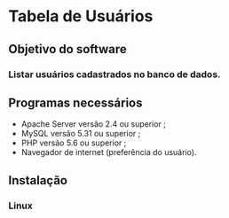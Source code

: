 # Tabela de Usuários


## Objetivo do software
### Listar usuários cadastrados no banco de dados.


## Programas necessários
* Apache Server versão 2.4 ou superior ;
* MySQL versão 5.31 ou superior ;
* PHP versão 5.6 ou superior ;
* Navegador de internet (preferência do usuário).

## Instalação 

### **Linux**